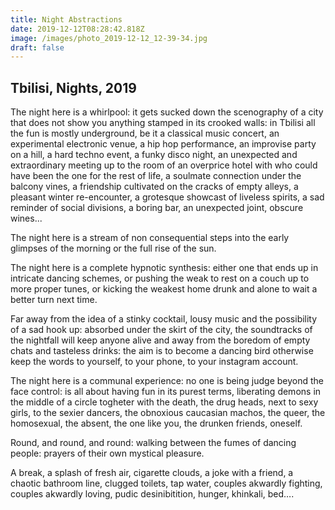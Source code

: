 ```yaml
---
title: Night Abstractions
date: 2019-12-12T08:28:42.818Z
image: /images/photo_2019-12-12_12-39-34.jpg
draft: false
---
```

## Tbilisi, Nights, 2019

The night here is a whirlpool: it gets sucked down the scenography of a city that does not show you anything stamped in its crooked walls: in Tbilisi all the fun is mostly underground, be it a classical music concert, an experimental electronic venue, a hip hop performance, an improvise party on a hill, a hard techno event, a funky disco night, an unexpected and extraordinary meeting up to the room of an overprice hotel with who could have been the one for the rest of life, a soulmate connection under the balcony vines, a friendship cultivated on the cracks of empty alleys, a pleasant winter re-encounter, a grotesque showcast of liveless spirits, a sad reminder of social divisions, a boring bar, an unexpected joint, obscure wines...

The night here is a stream of non consequential steps into the early glimpses of the morning or the full rise of the sun.

The night here is a complete hypnotic synthesis: either one that ends up in intricate dancing schemes, or pushing the weak to rest on a couch up to more proper tunes, or kicking the weakest home drunk and alone to wait a better turn next time.

Far away from the idea of a stinky cocktail, lousy music and the possibility of a sad hook up: absorbed under the skirt of the city, the soundtracks of the nightfall will keep anyone alive and away from the boredom of empty chats and tasteless drinks: the aim is to become a dancing bird otherwise keep the words to yourself, to your phone, to your instagram account.

The night here is a communal experience: no one is being judge beyond the face control: is all about having fun in its purest terms, liberating demons in the middle of a circle togheter with the death, the drug heads, next to sexy girls, to the sexier dancers, the obnoxious caucasian machos, the queer, the homosexual, the absent, the one like you, the drunken friends, oneself.

Round, and round, and round: walking between the fumes of dancing people: prayers of their own mystical pleasure.

A break, a splash of fresh air, cigarette clouds, a joke with a friend, a chaotic bathroom line, clugged toilets, tap water, couples akwardly fighting, couples akwardly loving, pudic desinibitition, hunger, khinkali, bed….
